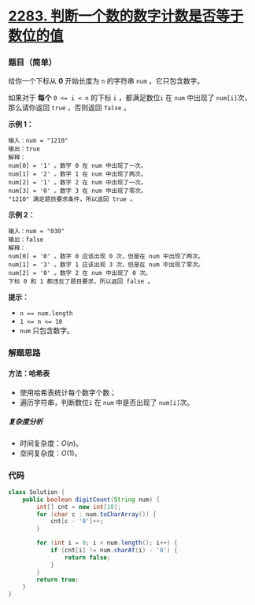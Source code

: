 # [2283. 判断一个数的数字计数是否等于数位的值](https://leetcode.cn/problems/check-if-number-has-equal-digit-count-and-digit-value/)

### 题目（简单）

给你一个下标从 **0** 开始长度为 `n` 的字符串 `num` ，它只包含数字。

如果对于 **每个** `0 <= i < n` 的下标 `i` ，都满足数位`i` 在 `num` 中出现了 `num[i]`次，那么请你返回 `true`
，否则返回 `false` 。

**示例 1：**

```
输入：num = "1210"
输出：true
解释：
num[0] = '1' 。数字 0 在 num 中出现了一次。
num[1] = '2' 。数字 1 在 num 中出现了两次。
num[2] = '1' 。数字 2 在 num 中出现了一次。
num[3] = '0' 。数字 3 在 num 中出现了零次。
"1210" 满足题目要求条件，所以返回 true 。
```

**示例 2：**

```
输入：num = "030"
输出：false
解释：
num[0] = '0' 。数字 0 应该出现 0 次，但是在 num 中出现了两次。
num[1] = '3' 。数字 1 应该出现 3 次，但是在 num 中出现了零次。
num[2] = '0' 。数字 2 在 num 中出现了 0 次。
下标 0 和 1 都违反了题目要求，所以返回 false 。
```

**提示：**

* `n == num.length`
* `1 <= n <= 10`
* `num` 只包含数字。

### 解题思路

#### 方法：哈希表

- 使用哈希表统计每个数字个数；
- 遍历字符串，判断数位`i` 在 `num` 中是否出现了 `num[i]`次。

##### 复杂度分析

- 时间复杂度：$O(n)$。
- 空间复杂度：$O(1)$。

### 代码

```java
class Solution {
    public boolean digitCount(String num) {
        int[] cnt = new int[10];
        for (char c : num.toCharArray()) {
            cnt[c - '0']++;
        }

        for (int i = 0; i < num.length(); i++) {
            if (cnt[i] != num.charAt(i) - '0') {
                return false;
            }
        }
        return true;
    }
}
```
